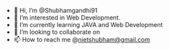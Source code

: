 - 👋 Hi, I’m @Shubhamgandhi91
- 👀 I’m interested in Web Development.
- 🌱 I’m currently learning JAVA and Web Development 
- 💞️ I’m looking to collaborate on 
- 📫 How to reach me @nietshubham@gmail.com

<!---
Shubhamgandhi91/Shubhamgandhi91 is a ✨ special ✨ repository because its `README.md` (this file) appears on your GitHub profile.
You can click the Preview link to take a look at your changes.
--->

